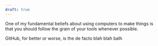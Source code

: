 ```yaml
---
draft: true
---
```

One of my fundamental beliefs about using computers to make things is that you should follow the grain of your tools whenever possible.

GitHub, for better or worse, is the de facto blah blah balh